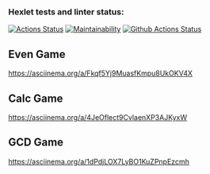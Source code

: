 ### Hexlet tests and linter status:
[![Actions Status](https://github.com/AntinDehoda/php-project-lvl1/workflows/hexlet-check/badge.svg)](https://github.com/AntinDehoda/php-project-lvl1/actions)
[![Maintainability](https://api.codeclimate.com/v1/badges/a99a88d28ad37a79dbf6/maintainability)](https://codeclimate.com/github/codeclimate/codeclimate/maintainability)
[![Github Actions Status](https://github.com/AntinDehoda/php-project-lvl1/workflows/Linter/badge.svg?branch=main)](https://github.com/AntinDehoda/php-project-lvl1/actions)


## Even Game
https://asciinema.org/a/Fkqf5Yj9MuasfKmpu8UkOKV4X

## Calc Game
https://asciinema.org/a/4JeOflect9CvlaenXP3AJKyxW

## GCD Game
https://asciinema.org/a/1dPdjLOX7LyBO1KuZPnpEzcmh


